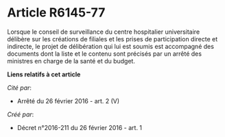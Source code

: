 # Article R6145-77

Lorsque le conseil de surveillance du centre hospitalier universitaire délibère sur les créations de filiales et les prises
de participation directe et indirecte, le projet de délibération qui lui est soumis est accompagné des documents dont la
liste et le contenu sont précisés par un arrêté des ministres en charge de la santé et du budget.

**Liens relatifs à cet article**

_Cité par_:

  - Arrêté du 26 février 2016 - art. 2 (V)

_Créé par_:

  - Décret n°2016-211 du 26 février 2016 - art. 1
